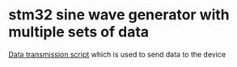 # stm32 sine wave generator with multiple sets of data



[Data transmission script](https://github.com/uki44/sine-generator-hid-sender "Program used for data transmission") which is used to send data to the device


